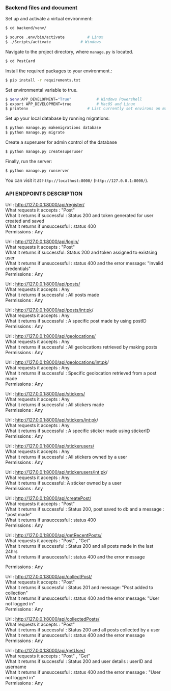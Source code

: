 ### Backend files and document


Set up and activate a virtual environment:

```bash
$ cd backend/venv/

$ source .env/bin/activate          # Linux
$ ./Scripts/activate             # Windows
```

Navigate to the project directory, where `manage.py` is located.

```bash
$ cd PostCard
```

Install the required packages to your environment.:

```bash
$ pip install -r requirements.txt
```

Set environmental variable to true.

```bash
$ $env:APP_DEVELOPMENT="True"           # Windows Powershell
$ export APP_DEVELOPMENT=true           # MacOS and Linux
$ printenv                          # List currently set environs on macos and linux
```

Set up your local database by running migrations:

```bash
$ python manage.py makemigrations database
$ python manage.py migrate
```

Create a superuser for admin control of the database

```bash
$ python manage.py createsuperuser
```

Finally, run the server:

```bash
$ python manage.py runserver
```

You can visit it at `http://localhost:8000/` (`http://127.0.0.1:8000/`).

### API ENDPOINTS DESCRIPTION 

Url : http://127.0.0.1:8000/api/register/ <br>
What requests it accepts : "Post" <br>
What it returns if successful : Status 200 and token generated for user created and saved <br>
What it returns if unsuccessful : status 400 <br>
Permissions : Any <br>

Url : http://127.0.0.1:8000/api/login/ <br>
What requests it accepts : "Post" <br>
What it returns if successful: Status 200 and token assigned to existsing user <br>
What it returns if unsuccessful : status 400 and the error message: "Invalid credentials" <br>
Permissions : Any <br>

Url : http://127.0.0.1:8000/api/posts/ <br>
What requests it accepts : Any <br>
What it returns if successful : All posts made <br>
Permissions : Any <br>

Url : http://127.0.0.1:8000/api/posts/<int:pk>/ <br>
What requests it accepts : Any <br>
What it returns if successful : A specific post made by using postID <br>
Permissions : Any <br>

Url : http://127.0.0.1:8000/api/geolocations/ <br>
What requests it accepts : Any <br>
What it returns if successful : All geolocations retrieved by making posts <br>
Permissions : Any <br>

Url : http://127.0.0.1:8000/api/geolocations/<int:pk>/ <br>
What requests it accepts : Any <br>
What it returns if successful : Specific geolocation retrieved from a post made <br>
Permissions : Any <br>

Url : http://127.0.0.1:8000/api/stickers/ <br>
What requests it accepts : Any <br>
What it returns if successful : All stickers made <br>
Permissions : Any <br>

Url : http://127.0.0.1:8000/api/stickers/<int:pk>/ <br>
What requests it accepts : Any <br>
What it returns if successful : A specific sticker made using stickerID <br>
Permissions : Any <br>

Url : http://127.0.0.1:8000/api/stickerusers/ <br>
What requests it accepts : Any <br>
What it returns if successful : All stickers owned by a user <br>
Permissions : Any <br>

Url : http://127.0.0.1:8000/api/stickerusers/<int:pk>/ <br>
What requests it accepts : Any <br>
What it returns if successful: A sticker owned by a user <br>
Permissions : Any <br>

Url : http://127.0.0.1:8000/api/createPost/ <br>
What requests it accepts : "Post" <br>
What it returns if successful : Status 200, post saved to db and a message : "post made" <br>
What it returns if unsuccessful : status 400 <br>
Permissions : Any <br>

Url : http://127.0.0.1:8000/api/getRecentPosts/ <br>
What requests it accepts : "Post" , "Get" <br>
What it returns if successful : Status 200 and all posts made in the last 24hrs <br>
What it returns if unsuccessful : status 400 and the error message <br>

Permissions : Any <br>

Url : http://127.0.0.1:8000/api/collectPost/ <br>
What requests it accepts : "Post" <br>
What it returns if successful : Status 201 and message: "Post added to collection" <br>
What it returns if unsuccessful : status 400 and the error message: "User not logged in" <br>
Permissions : Any <br>

Url : http://127.0.0.1:8000/api/collectedPosts/ <br>
What requests it accepts : "Post" <br>
What it returns if successful : Status 200 and all posts collected by a user <br>
What it returns if unsuccessful : status 400 and the error message <br>
Permissions : Any <br>

Url : http://127.0.0.1:8000/api/getUser/ <br>
What requests it accepts : "Post" , "Get" <br>
What it returns if successful : Status 200 and user details : userID and username <br>
What it returns if unsuccessful : status 400 and the error message : "User not logged in" <br>
Permissions : Any <br>

